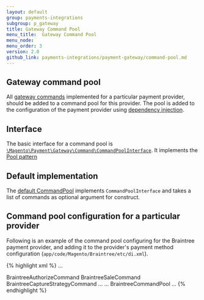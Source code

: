 ```yaml
---
layout: default
group: payments-integrations
subgroup: p_gateway
title: Gateway Command Pool
menu_title:  Gateway Command Pool
menu_node: 
menu_order: 3
version: 2.0
github_link: payments-integrations/payment-gateway/command-pool.md
---
```


## Gateway command pool

All [gateway commands]({{page.baseurl}}payments-integrations/payment-gateway/gateway-command.html) implemented for a particular payment provider, should be added to a command pool for this provider. The pool is added to the configuration of the payment provider using [dependency injection]({{page.baseurl}}extension-dev-guide/depend-inj.html).

## Interface
The basic interface for a command pool is [`\Magento\Payment\Gateway\Command\CommandPoolInterface`]({{site.mage2000url}}app/code/Magento/Payment/Gateway/Command/CommandPoolInterface.php). It implements the [Pool pattern](http://designpatternsphp.readthedocs.io/en/latest/Creational/Pool/README.html)

## Default implementation
The [default CommandPool]({{site.mage2000url}}app/code/Magento/Payment/Gateway/Command/CommandPool.php)
implements `CommandPoolInterface` and takes a list of commands as optional argument for construct.

## Command pool configuration for a particular provider
Following is an example of the command pool configuring for the Braintree payment provider, and adding it to the provider's payment method configuration (`app/code/Magento/Braintree/etc/di.xml`).

{% highlight xml %}
...
<!-- BrainreeCommandPool - a command pool for the Braintree payments provider -->
<virtualType name="BraintreeCommandPool" type="Magento\Payment\Gateway\Command\CommandPool">
    <arguments>
        <argument name="commands" xsi:type="array">
            <item name="authorize" xsi:type="string">BraintreeAuthorizeCommand</item>
            <item name="sale" xsi:type="string">BraintreeSaleCommand</item>
            <item name="capture" xsi:type="string">BraintreeCaptureStrategyCommand</item>
        </argument>
    </arguments>
</virtualType>
...
<!-- Adding BrainreeCommandPool to the Braintree payment method configuration:-->
<virtualType name="BraintreeFacade" type="Magento\Payment\Model\Method\Adapter">
    <arguments>
        ...
        <argument name="commandPool" xsi:type="object">BraintreeCommandPool</argument>
    </arguments>
</virtualType>
...
{% endhighlight %}



